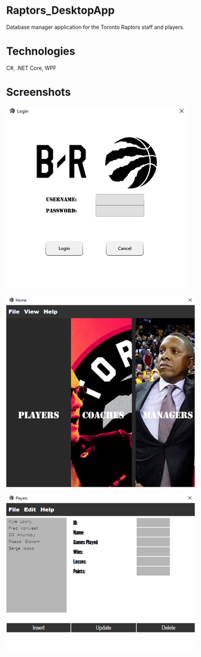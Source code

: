 # Raptors_DesktopApp
Database manager application for the Toronto Raptors staff and players.<br/>
# Technologies
C#, .NET Core, WPF 
# Screenshots
![Alt text](./BRxRapsScreenshot1.png?raw=true "Optional Title")

![Alt text](./BRxRapsScreenshot2.png?raw=true "Optional Title")

![Alt text](./BRxRapsScreenshot3.png?raw=true "Optional Title")
